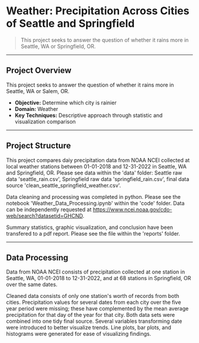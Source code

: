 # Weather: Precipitation Across Cities of Seattle and Springfield
> This project seeks to answer the question of whether it rains more in Seattle, WA or Springfield, OR.

---

## Project Overview

This project seeks to answer the question of whether it rains more in Seattle, WA or Salem, OR.

- **Objective:** Determine which city is rainier
- **Domain:** Weather
- **Key Techniques:** Descriptive approach through statistic and visualization comparison

---

## Project Structure

This project compares daiy precipitation data from NOAA NCEI collected at local weather stations between 01-01-2018 and 12-31-2022 in Seattle, WA and Springfield, OR. Please see data within the 'data' folder: Seattle raw data 'seattle_rain.csv', Springfield raw data 'springfield_rain.csv', final data source 'clean_seattle_springfield_weather.csv'.

Data cleaning and processing was completed in python. Please see the notebook 'Weather_Data_Processing.ipynb' within the 'code' folder. Data can be independently requested at https://www.ncei.noaa.gov/cdo-web/search?datasetid=GHCND.

Summary statistics, graphic visualization, and conclusion have been transfered to a pdf report. Please see the file within the 'reports' folder.

---

## Data Processing

Data from NOAA NCEI consists of precipitation collected at one station in Seattle, WA, 01-01-2018 to 12-31-2022, and at 68 stations in Springfield, OR over the same dates.

Cleaned data consists of only one station's worth of records from both cities. Precipitation values for several dates from each city over the five year period were missing; these have complemented by the mean average precipitation for that day of the year for that city. Both data sets were combined into one tidy final source. Several variables transforming date were introduced to better visualize trends. Line plots, bar plots, and histograms were generated for ease of visualizing findings.
